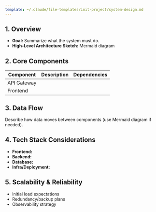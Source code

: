 ```yaml
---
template: ~/.claude/file-templates/init-project/system-design.md
---
```


## 1. Overview
- **Goal:** Summarize what the system must do.
- **High-Level Architecture Sketch:** Mermaid diagram

## 2. Core Components
| Component | Description | Dependencies |
|------------|--------------|---------------|
| API Gateway |  |  |
| Frontend |  |  |

## 3. Data Flow
Describe how data moves between components (use Mermaid diagram if needed).

## 4. Tech Stack Considerations
- **Frontend:**  
- **Backend:**  
- **Database:**  
- **Infra/Deployment:**  

## 5. Scalability & Reliability
- Initial load expectations  
- Redundancy/backup plans  
- Observability strategy